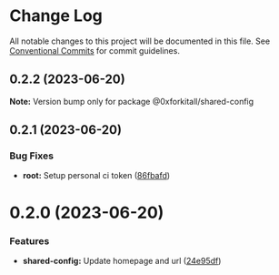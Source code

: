 # Change Log

All notable changes to this project will be documented in this file.
See [Conventional Commits](https://conventionalcommits.org) for commit guidelines.

## 0.2.2 (2023-06-20)

**Note:** Version bump only for package @0xforkitall/shared-config





## 0.2.1 (2023-06-20)


### Bug Fixes

* **root:** Setup personal ci token ([86fbafd](https://github.com/0xforkitall/dev-config/commit/86fbafde69b5c8b9f932702c11921fa834866e97))





# 0.2.0 (2023-06-20)


### Features

* **shared-config:** Update homepage and url ([24e95df](https://github.com/0xforkitall/dev-config/commit/24e95dfa6e02c549706f4d7912d41651961a675b))
